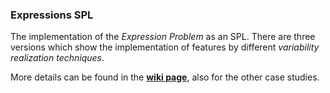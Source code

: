 ### Expressions SPL

The implementation of the <i>Expression Problem</i> as an SPL. There are three versions which show the implementation of features by different <i>variability realization techniques</i>.  

More details can be found in the <b>[wiki page](https://github.com/ternava/Expressions_SPL/wiki)</b>, also for the other case studies.
